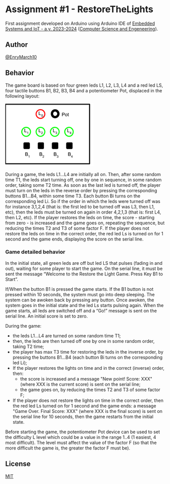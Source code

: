# Assignment \#1 - RestoreTheLights

First assignment developed on Arduino using Arduino IDE of [Embedded Systems and IoT - a.y. 2023-2024](https://www.unibo.it/en/teaching/course-unit-catalogue/course-unit/2023/400396) ([Computer Science and Engeneering](https://corsi.unibo.it/1cycle/ComputerScienceEngineering)).

## Author

[@EnryMarch10](https://github.com/EnryMarch10)

## Behavior

The game board is based on four green leds L1, L2, L3, L4 and a red led LS, four tactile buttons B1, B2, B3, B4 and a potentiometer Pot, displaced in the following layout:

![example of circuit layout](img/assignment-1%20result.png)

During a game, the leds L1…L4 are initially all on. Then, after some random time T1, the leds start turning off, one by one in sequence, in some random order, taking some  T2 time. As soon as the last led is turned off, the player must turn on the leds in the reverse order by pressing the corresponding buttons B1…B4, within some time T3. Each button Bi turns on the corresponding led Li. So if the order in which the leds were turned off was for instance 3,1,2,4 (that is: the first led to be turned off was L3, then L1, etc), then the leds must be turned on again in order 4,2,1,3 (that is: first L4, then L2, etc). If the player restores the leds on time, the score - starting from zero - is increased and the game goes on, repeating the sequence, but reducing the times T2 and T3 of some factor F. If the player does not restore the leds on time in the correct order, the red led Ls is turned on for 1 second and the game ends, displaying the score on the serial line. 

### Game detailed behavior  

In the initial state, all green leds are off but led LS that pulses (fading in and out), waiting for some player to start the game. On the serial line, it must be sent the message “Welcome to the Restore the Light Game. Press Key B1 to Start”. 

If/When the button B1 is pressed the game starts. If the B1 button is not pressed within 10 seconds, the system must go into deep sleeping. The system can be awoken back by pressing any button. Once awoken, the system goes in the initial state and the led Ls starts pulsing again. When the game starts, all leds are switched off and a “Go!” message is sent on the serial line. An initial score is set to zero.

During the game:
- the leds L1…L4 are turned on some random time T1;
- then, the leds are then turned off one by one in some random order, taking T2 time;
- the player has max T3 time for restoring the leds in the inverse order, by pressing the buttons B1…B4 (each button Bi turns on the corresponding led Li);
- If the player restores the lights on time and in the correct (inverse) order, then:
  -	the score is increased and a message "New point! Score: XXX" (where XXX is the current score) is sent on the serial line;
  -	the game goes on, by reducing the times T2 and T3 of some factor F;
- If the player does not restore the lights on time in the correct order, then the red led Ls turned on for 1 second and the game ends: a message "Game Over. Final Score: XXX" (where XXX is the final score) is sent on the serial line for 10 seconds, then the game restarts from the initial state.

Before starting the game, the potentiometer Pot device can be used to set the difficulty L level  which could be a value in the range 1..4 (1 easiest, 4 most difficult). The level must affect the value of the factor F (so that the more difficult the game is, the greater the factor F must be). 

## License

[MIT](https://choosealicense.com/licenses/mit/)
